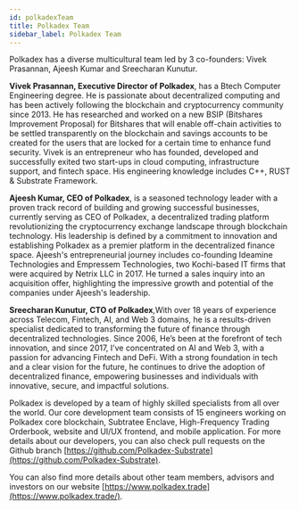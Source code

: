 ```yaml
---
id: polkadexTeam
title: Polkadex Team
sidebar_label: Polkadex Team
---
```


Polkadex has a diverse multicultural team led by 3 co-founders: Vivek Prasannan, Ajeesh Kumar and Sreecharan Kunutur.

**Vivek Prasannan, Executive Director of Polkadex**, has a Btech Computer Engineering degree. He is passionate about decentralized computing and has been actively following the blockchain and cryptocurrency community since 2013. He has researched and worked on a new BSIP (Bitshares Improvement Proposal) for Bitshares that will enable off-chain activities to be settled transparently on the blockchain and savings accounts to be created for the users that are locked for a certain time to enhance fund security. Vivek is an entrepreneur who has founded, developed and successfully exited two start-ups in cloud computing, infrastructure support, and fintech space. His engineering knowledge includes C++, RUST & Substrate Framework.

**Ajeesh Kumar, CEO of Polkadex**, is a seasoned technology leader with a proven track record of building and growing successful businesses, currently serving as CEO of Polkadex, a decentralized trading platform revolutionizing the cryptocurrency exchange landscape through blockchain technology. His leadership is defined by a commitment to innovation and establishing Polkadex as a premier platform in the decentralized finance space. Ajeesh's entrepreneurial journey includes co-founding Ideamine Technologies and Empressem Technologies, two Kochi-based IT firms that were acquired by Netrix LLC in 2017. He turned a sales inquiry into an acquisition offer, highlighting the impressive growth and potential of the companies under Ajeesh's leadership.

**Sreecharan Kunutur, CTO of Polkadex**,With over 18 years of experience across Telecom, Fintech, AI, and Web 3 domains, he is a results-driven specialist dedicated to transforming the future of finance through decentralized technologies. Since 2006, He’s been at the forefront of tech innovation, and since 2017, I’ve concentrated on AI and Web 3, with a passion for advancing Fintech and DeFi. With a strong foundation in tech and a clear vision for the future, he continues to drive the adoption of decentralized finance, empowering businesses and individuals with innovative, secure, and impactful solutions.

Polkadex is developed by a team of highly skilled specialists from all over the world. Our core development team consists of 15 engineers working on Polkadex core blockchain, Subtratee Enclave, High-Frequency Trading Orderbook, website and UI/UX frontend, and mobile application. For more details about our developers, you can also check pull requests on the Github branch [https://github.com/Polkadex-Substrate](https://github.com/Polkadex-Substrate).

You can also find more details about other team members, advisors and investors on our website [https://www.polkadex.trade](https://www.polkadex.trade/).


